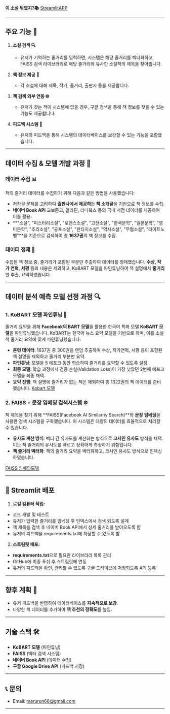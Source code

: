  **이 소설 뭐였지?📚**
[StreamlitAPP](https://find-novel-marurun66.streamlit.app/)

---

## **주요 기능 🔑**

1. **소설 검색 🔍**
   - 유저가 기억하는 줄거리를 입력하면, 시스템은 해당 줄거리를 벡터화하고, FAISS 검색 라이브러리로 해당 줄거리와 유사한 소설책의 제목을 찾아줍니다.

2. **책 정보 제공 📖**
   - 각 소설에 대해 제목, 작가, 줄거리, 출판사 등을 제공합니다.

3. **책 검색 외부 연동 🌐**
   - 유저가 찾는 책이 시스템에 없을 경우, 구글 검색을 통해 책 정보를 찾을 수 있는 기능도 제공합니다.

4. **피드백 시스템 📝**
   - 유저의 피드백을 통해 시스템의 데이터베이스를 보강할 수 있는 기능을 포함했습니다.

---

## **데이터 수집 & 모델 개발 과정 🧠**

### **데이터 수집 📊**
책의 줄거리 데이터를 수집하기 위해 다음과 같은 방법을 사용했습니다:
- 저작권 문제를 고려하여 **출판사에서 제공하는 책 소개글**을 기반으로 책 정보를 수집.
- **네이버 Book API** 교보문고, 알라딘, 리디북스 등의 국내 서점 데이터를 제공하여 이를 활용.
- **"소설", "미스터리소설", "로맨스소설", "고전소설", "한국문학", "일본문학", "영미문학", "추리소설", "공포소설", "판타지소설", "역사소설", "무협소설", "라이트노벨"**을 기준으로 검색하여 총 **1637권**의 책 정보를 수집.

### **데이터 정제 🧹**
수집된 책 정보 중, 줄거리가 포함된 부분만 추출하여 데이터를 정제했습니다. **수상, 작가 연혁, 서평** 등의 내용은 제외하고, KoBART 모델을 파인튜닝하여 책 설명에서 **줄거리**만 추출, 요약하였습니다.


---

## **데이터 분석 예측 모델 선정 과정 🔍**

### **1. KoBART 모델 파인튜닝 🔧**
줄거리 요약을 위해 **Facebook의 BART 모델**을 활용한 한국어 특화 모델 **KoBART 모델**을 파인튜닝했습니다.
KoBART는 한국어 뉴스 요약 모델을 기반으로 하며, 이를 소설 책 줄거리 요약에 맞게 파인튜닝했습니다.
- **훈련 데이터**: 1637권 중 300권을 랜덤 추출하여 수상, 작가연혁, 서평 등이 포함된 책 설명을 제외하고 줄거리 부분만 요약.
- **파인튜닝**: 모델을 5 에포크 동안 학습하여 줄거리를 요약할 수 있도록 설정.
- **최종 모델**: 학습 과정에서 검증 손실(Validation Loss)이 가장 낮았던 2번째 에포크 모델을 최종 채택.
- **요약 진행**: 책 설명에 줄거리가 없는 책은 제외하여 총 1322권의 책 데이터를 준비했습니다.
[Kobart 모델](https://huggingface.co/gogamza/kobart-summarization)

### **2. FAISS + 문장 임베딩 검색시스템 ⚙️**
책 제목을 찾기 위해 **FAISS(Facebook AI Similarity Search)**와 **문장 임베딩**을 사용한 검색 시스템을 구축했습니다. 이 시스템은 대량의 데이터를 효율적으로 처리할 수 있습니다.
- **유사도 계산 방식**: 벡터 간 유사도를 계산하는 방식으로 **코사인 유사도** 방식을 채택. 이는 책 줄거리의 유사도를 빠르고 정확하게 측정하기 위함입니다.
- **책 줄거리 벡터화**: 책의 줄거리 요약을 벡터화하고, 코사인 유사도 방식으로 인덱싱 하였습니다.

[FAISS 임베딩모델](https://huggingface.co/BM-K/KoSimCSE-roberta)

---
## 🚀 **Streamlit 배포**
1. **로컬 컴퓨터 작업:**  
- 코드 개발 및 테스트
- 유저가 입력한 줄거리를 임베딩 후 인덱스에서 검색 되도록 설계
- 책 제목을 검색 후 네이버 Book API에서 상세 줄거리를 받아오도록 함
- 유저의 피드백을 requirements.txt에 저장할 수 있도록 함
2. **스트림릿 배포:**  
- **requirements.txt**으로 필요한 라이브러리 목록 관리
- GitHub에 최종 푸쉬 후 스트림릿에 연동
- 유저의 피드백을 확인, 관리할 수 있도록 구글 드라이브에 저장되도록 API 등록

---
## **향후 계획 🔮**
- 유저 피드백을 반영하여 데이터베이스를 **지속적으로 보강**.
- 다양한 책 데이터를 추가하여 **책 추천의 정확도**를 높임.

---

## **기술 스택 🛠️**
- **KoBART 모델** (파인튜닝)
- **FAISS** (벡터 검색 시스템)
- **네이버 Book API** (데이터 수집)
- **구글 Google Drive API** (피드백 저장) 

---
## 📞 **문의**
- Email: marurun66@gmail.com
---
